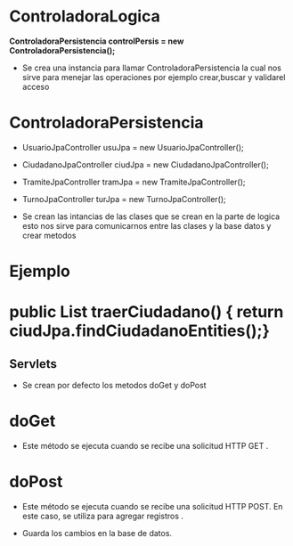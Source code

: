 # ControladoraLogica

**ControladoraPersistencia controlPersis = new ControladoraPersistencia();**
 
- Se crea una instancia para llamar ControladoraPersistencia la cual nos sirve para menejar las operaciones por ejemplo crear,buscar y validarel acceso



# ControladoraPersistencia

-  UsuarioJpaController usuJpa = new UsuarioJpaController();
-  CiudadanoJpaController ciudJpa = new CiudadanoJpaController();
-  TramiteJpaController tramJpa = new TramiteJpaController();
- TurnoJpaController turJpa = new TurnoJpaController();

- Se crean las intancias de las clases que se crean en la parte de logica esto nos sirve para comunicarnos entre las clases y la base datos y crear metodos 
# Ejemplo

#    public List<Ciudadano> traerCiudadano() {  return ciudJpa.findCiudadanoEntities();}


## Servlets

- Se crean por defecto los metodos doGet y doPost

# doGet

- Este método se ejecuta cuando se recibe una solicitud HTTP GET .

# doPost 

-  Este método se ejecuta cuando se recibe una solicitud HTTP POST. En este caso, se utiliza para agregar registros .

- Guarda los cambios en la base de datos.


